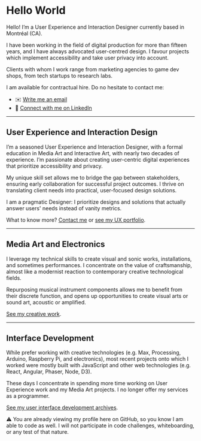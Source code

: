 # Hello World

Hello! I’m a User Experience and Interaction Designer currently based in Montréal (CA).

I have been working in the field of digital production for more than fifteen years, and I have always advocated user-centred design. I favour projects which implement accessibility and take user privacy into account.

Clients with whom I work range from marketing agencies to game dev shops, from tech startups to research labs.

I am available for contractual hire. Do no hesitate to contact me:

- ✉️ [Write me an email](mailto:mat.jb@jansensan.net)
- 🔗 [Connect with me on LinkedIn](https://www.linkedin.com/in/jansensan/en)

---

## User Experience and Interaction Design

I’m a seasoned User Experience and Interaction Designer, with a formal education in Media Art and Interactive Art, with nearly two decades of experience. I’m passionate about creating user-centric digital experiences that prioritize accessibility and privacy.

My unique skill set allows me to bridge the gap between stakeholders, ensuring early collaboration for successful project outcomes. I thrive on translating client needs into practical, user-focused design solutions.

I am a pragmatic Designer: I prioritize designs and solutions that actually answer users' needs instead of vanity metrics.

What to know more? [Contact me](mailto:mat.jb@jansensan.net) or [see my UX portfolio](https://mat.jansonblanchet.com/ux/).

---

## Media Art and Electronics

I leverage my technical skills to create visual and sonic works, installations, and sometimes performances. I concentrate on the value of craftsmanship, almost like a modernist reaction to contemporary creative technological fields.

Repurposing musical instrument components allows me to benefit from their discrete function, and opens up opportunities to create visual arts or sound art, acoustic or amplified.

[See my creative work](https://mat.jansonblanchet.com/art/).

---

## Interface Development

While prefer working with creative technologies (e.g. Max, Processing, Arduino, Raspberry Pi, and electronics), most recent projects onto which I worked were mostly built with JavaScript and other web technologies (e.g. React, Angular, Phaser, Node, D3).

These days I concentrate in spending more time working on User Experience work and my Media Art projects. I no longer offer my services as a programmer.

[See my user interface development archives](https://mat.jansonblanchet.com/archives/ui/).

⚠️ You are already viewing my profile here on GitHub, so you know I am able to code as well. I will not participate in code challenges, whiteboarding, or any test of that nature.
